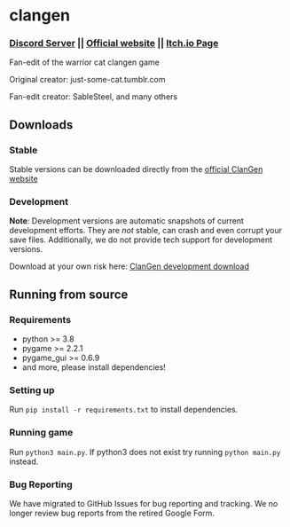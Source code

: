# clangen

### [Discord Server](https://discord.gg/clangen) || [Official website](https://clangen.io) || [Itch.io Page](https://sablesteel.itch.io/clan-gen-fan-edit) 
Fan-edit of the warrior cat clangen game

Original creator: just-some-cat.tumblr.com

Fan-edit creator: SableSteel, and many others

## Downloads
### Stable
Stable versions can be downloaded directly from the [official ClanGen website](https://clangen.io/download)

### Development
**Note**: Development versions are automatic snapshots of current development efforts. They are _not_ stable, can crash and even corrupt your save files.
Additionally, we do not provide tech support for development versions.

Download at your own risk here: [ClanGen development download](https://clangen.io/download-development)

## Running from source
### Requirements
- python >= 3.8
- pygame >= 2.2.1
- pygame_gui >= 0.6.9
- and more, please install dependencies!

### Setting up
Run `pip install -r requirements.txt` to install dependencies. 

### Running game
Run `python3 main.py`. If python3 does not exist try running `python main.py` instead.

### Bug Reporting
We have migrated to GitHub Issues for bug reporting and tracking. We no longer review bug reports from the retired Google Form.
